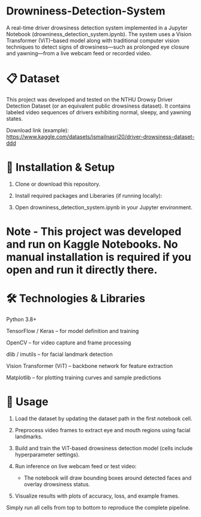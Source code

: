 # Drowniness-Detection-System
A real-time driver drowsiness detection system implemented in a Jupyter Notebook (drowniness_detection_system.ipynb). The system uses a Vision Transformer (ViT)–based model along with traditional computer vision techniques to detect signs of drowsiness—such as prolonged eye closure and yawning—from a live webcam feed or recorded video.

# 📋 Dataset
This project was developed and tested on the NTHU Drowsy Driver Detection Dataset (or an equivalent public drowsiness dataset). It contains labeled video sequences of drivers exhibiting normal, sleepy, and yawning states.

Download link (example): https://www.kaggle.com/datasets/ismailnasri20/driver-drowsiness-dataset-ddd


# 🚀 Installation & Setup

1. Clone or download this repository.

2. Install required packages and Liberaries (if running locally):

3. Open drowniness_detection_system.ipynb in your Jupyter environment.

# Note - This project was developed and run on Kaggle Notebooks. No manual installation is required if you open and run it directly there.

# 🛠️ Technologies & Libraries

Python 3.8+

TensorFlow / Keras – for model definition and training

OpenCV – for video capture and frame processing

dlib / imutils – for facial landmark detection

Vision Transformer (ViT) – backbone network for feature extraction

Matplotlib – for plotting training curves and sample predictions



# 📌 Usage

1. Load the dataset by updating the dataset path in the first notebook cell.

2. Preprocess video frames to extract eye and mouth regions using facial landmarks.

3. Build and train the ViT-based drowsiness detection model (cells include hyperparameter settings).

4. Run inference on live webcam feed or test video:

    - The notebook will draw bounding boxes around detected faces and overlay drowsiness status.

5. Visualize results with plots of accuracy, loss, and example frames.

Simply run all cells from top to bottom to reproduce the complete pipeline.


